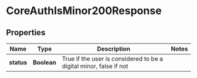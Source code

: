 

# CoreAuthIsMinor200Response


## Properties

| Name | Type | Description | Notes |
|------------ | ------------- | ------------- | -------------|
|**status** | **Boolean** | True if the user is considered to be a digital minor,                     false if not |  |



